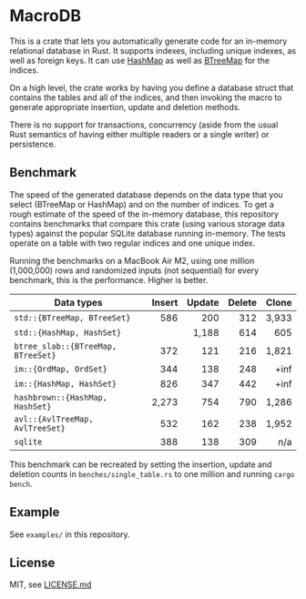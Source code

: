 # MacroDB

This is a crate that lets you automatically generate code for an in-memory relational database in Rust. It supports indexes, including unique indexes, as well as foreign keys. It can use [HashMap](https://doc.rust-lang.org/std/collections/hash_map/struct.HashMap.html) as well as [BTreeMap](https://doc.rust-lang.org/std/collections/struct.BTreeMap.html) for the indices.

On a high level, the crate works by having you define a database struct that contains the tables and all of the indices, and then invoking the macro to generate appropriate insertion, update and deletion methods.

There is no support for transactions, concurrency (aside from the usual Rust semantics of having either multiple readers or a single writer) or persistence.

## Benchmark

The speed of the generated database depends on the data type that you select (BTreeMap or HashMap) and on the number of indices. To get a rough estimate of the speed of the in-memory database, this repository contains benchmarks that compare this crate (using various storage data types) against the popular SQLite database running in-memory. The tests operate on a table with two regular indices and one unique index.

Running the benchmarks on a MacBook Air M2, using one million (1,000,000) rows and randomized inputs (not sequential) for every benchmark, this is the performance. Higher is better.

| Data types | Insert | Update | Delete | Clone |
| --- | --: | --: | --: | --: |
| `std::{BTreeMap, BTreeSet}` | 586 | 200 | 312 | 3,933 |
| `std::{HashMap, HashSet}` | | 1,188 | 614 | 605 | 1,279 |
| `btree_slab::{BTreeMap, BTreeSet}` | 372 | 121 | 216 | 1,821 |
| `im::{OrdMap, OrdSet}` | 344 | 138 | 248 | +inf |
| `im::{HashMap, HashSet}` | 826 | 347 | 442 | +inf |
| `hashbrown::{HashMap, HashSet}` | 2,273 | 754 | 790 | 1,286 |
| `avl::{AvlTreeMap, AvlTreeSet}` | 532 | 162 | 238 | 1,952 |
| `sqlite` | 388 | 138 | 309 | n/a |

This benchmark can be recreated by setting the insertion, update and deletion counts in `benches/single_table.rs` to one million and running `cargo bench`.

## Example

See `examples/` in this repository.

## License

MIT, see [LICENSE.md]()
